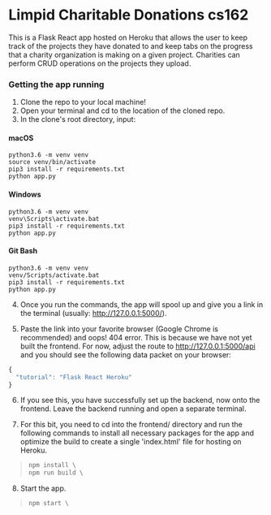 # Limpid Charitable Donations cs162

This is a Flask React app hosted on Heroku that allows the user to keep track of the projects they have donated to and keep tabs on the progress that a charity organization is making on a given project. Charities can perform CRUD operations on the projects they upload.


### Getting the app running

1. Clone the repo to your local machine!
2. Open your terminal and cd to the location of the cloned repo.
3. In the clone's root directory, input:

#### macOS
```python3
python3.6 -m venv venv
source venv/bin/activate
pip3 install -r requirements.txt
python app.py
```

#### Windows
```python3
python3.6 -m venv venv
venv\Scripts\activate.bat
pip3 install -r requirements.txt
python app.py
```

#### Git Bash
```python3
python3.6 -m venv venv
venv/Scripts/activate.bat
pip3 install -r requirements.txt
python app.py
```

4. Once you run the commands, the app will spool up and give you a link in the terminal (usually: http://127.0.0.1:5000/).

5. Paste the link into your favorite browser (Google Chrome is recommended) and oops! 404 error. This is because we have not yet built the frontend. For now,  adjust the route to http://127.0.0.1:5000/api and you should see the following data packet on your browser:

```javascript
{
  "tutorial": "Flask React Heroku"
}
```

6. If you see this, you have successfully set up the backend, now onto the frontend. Leave the backend running and open a separate terminal.

7. For this bit, you need to cd into the frontend/ directory and run the following commands to install all necessary packages for the app and optimize the build to create a single 'index.html' file for hosting on Heroku.

> ```javascript 
> npm install \
> npm run build \
> ```

8. Start the app.
> ```javascript
> npm start \
> ```
